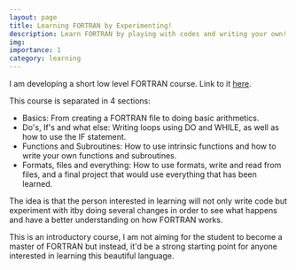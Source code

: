 ```yaml
---
layout: page
title: Learning FORTRAN by Experimenting! 
description: Learn FORTRAN by playing with codes and writing your own!
img: 
importance: 1
category: learning
---
```


I am developing a short low level FORTRAN course. Link to it [here](https://github.com/JGustavoBFlores/LearnFORTRAN).

This course is separated in 4 sections:
<ul>
   <li>Basics: From creating a FORTRAN file to doing basic arithmetics.</li> 
   <li>Do's, If's and what else: Writing loops using DO and WHILE, as well as how to use the IF statement.</li> 
   <li>Functions and Subroutines: How to use intrinsic functions and how to write your own functions and subroutines.</li> 
   <li>Formats, files and everything: How to use formats, write and read from files, and a final project that would use everything that has been learned.</li> 
</ul> 

The idea is that the person interested in learning will not only write code but experiment with itby doing several changes in order to see what happens and have a better understanding on how FORTRAN works. 

This is an introductory course, I am not aiming for the student to become a master of FORTRAN but instead, it'd be a strong starting point for anyone interested in learning this beautiful language.
